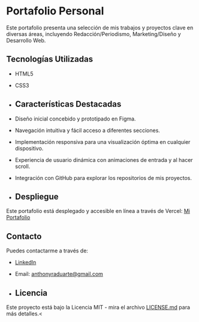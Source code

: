 # Portafolio Personal

Este portafolio presenta una selección de mis trabajos y proyectos clave en diversas áreas, incluyendo Redacción/Periodismo, Marketing/Diseño y Desarrollo Web.

## Tecnologías Utilizadas

* HTML5
* CSS3

* ## Características Destacadas

* Diseño inicial concebido y prototipado en Figma.
* Navegación intuitiva y fácil acceso a diferentes secciones.
* Implementación responsiva para una visualización óptima en cualquier dispositivo.
* Experiencia de usuario dinámica con animaciones de entrada y al hacer scroll.
* Integración con GitHub para explorar los repositorios de mis proyectos.

* ## Despliegue

Este portafolio está desplegado y accesible en línea a través de Vercel: [Mi Portafolio](https://anthonyduarte-portafolio.vercel.app/)

## Contacto

Puedes contactarme a través de:

* [LinkedIn](https://www.linkedin.com/in/anthonyrduarte/)
* Email: anthonyraduarte@gmail.com

* ## Licencia

Este proyecto está bajo la Licencia MIT - mira el archivo [LICENSE.md](LICENSE.md) para más detalles.<  
